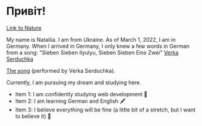 # Привіт!

[Link to Nature](https://unsplash.com/de/fotos/foggy-mountain-summit-1Z2niiBPg5A)

My name is Nataliia. I am from Ukraine. As of March 1, 2022, I am in Germany. When I arrived in Germany, I only knew a few words in German from a song: "Sieben Sieben ilyulyu, Sieben Sieben Eins Zwei" [Verka Serduchka](https://www.bing.com/images/search?view=detailV2&ccid=JNJZiT9W&id=09C4CE452C2A26C0FAE99BF9EE3120347A5D1527&thid=OIP.JNJZiT9WCYWcoqVXHWOqrwHaFu&mediaurl=https%3a%2f%2fc8.alamy.com%2fcomp%2f2D22B23%2fukraines-verka-serduchka-performs-his-song-dancing-lasha-tumbai-during-the-finals-of-the-eurovision-song-contest-in-helsinki-may-12-2007-reutersbob-strong-finland-2D22B23.jpg&cdnurl=https%3a%2f%2fth.bing.com%2fth%2fid%2fR.24d259893f5609859ca2a5571d63aaaf%3frik%3dJxVdejQgMe75mw%26pid%3dImgRaw%26r%3d0&exph=1005&expw=1300&q=Verka+Serduchka&simid=608049052136252767&FORM=IRPRST&ck=4B965BC589E54F9F5CADE47628E51A18&selectedIndex=8&itb=0&ajaxhist=0&ajaxserp=0)

[The song](https://www.youtube.com/watch?v=sDYv0rQzCd4) (performed by Verka Serduchka). 

Currently, I am pursuing my dream and studying here.

- Item 1: I am confidently studying web development 💫
- Item 2: I am learning German and English 🖋
- Item 3: I believe everything will be fine (a little bit of a stretch, but I want to believe it) 🤗

